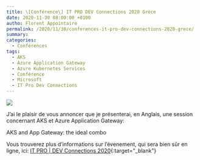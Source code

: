 ```yaml
---
title: \[Conférence\] IT PRO DEV Connections 2020 Grèce
date: 2020-11-30 08:00:00 +0100
autho: Florent Appointaire
permalink: /2020/11/30/conferences-it-pro-dev-connections-2020-grece/
summary:
categories:
  - Conférences
tags:
  - AKS
  - Azure Application Gateway
  - Azure Kubernetes Services
  - Conférence
  - Microsoft
  - IT Pro Dev Connections
---
```


![](https://s3.amazonaws.com/us.inevent.files.general/7067/0/845d35c8e323e053fe111ed3c15426a2e39d6219.png)

J’ai le plaisir de vous annoncer que je présenterai, en Anglais, une session concernant AKS et Azure Application Gateway:

AKS and App Gateway: the ideal combo

Vous trouverez plus d’informations sur l’évenement, qui sera bien sûr en ligne, ici: [IT PRO | DEV Connections 2020](https://www.itprodevconnections.gr/){:target="_blank"}